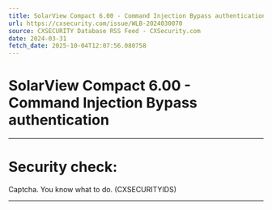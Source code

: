 ```yaml
---
title: SolarView Compact 6.00 - Command Injection Bypass authentication
url: https://cxsecurity.com/issue/WLB-2024030070
source: CXSECURITY Database RSS Feed - CXSecurity.com
date: 2024-03-31
fetch_date: 2025-10-04T12:07:56.080758
---
```


# SolarView Compact 6.00 - Command Injection Bypass authentication

---

# Security check:

Captcha. You know what to do. (CXSECURITYIDS)

---